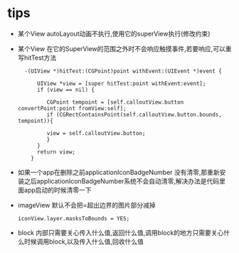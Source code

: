 # tips
* 某个View autoLayout动画不执行,使用它的superView执行(修改约束)
* 某个View 在它的SuperView的范围之外时不会响应触摸事件,若要响应,可以重写hitTest方法

        -(UIView *)hitTest:(CGPoint)point withEvent:(UIEvent *)event {
    
            UIView *view = [super hitTest:point withEvent:event];
            if (view == nil) {
        
               CGPoint tempoint = [self.calloutView.button convertPoint:point fromView:self];
               if (CGRectContainsPoint(self.calloutView.button.bounds, tempoint)){
            
               view = self.calloutView.button;
               }
            }
            return view;
          }  
 * 如果一个app在删除之前applicationIconBadgeNumber 没有清零,那重新安装之后applicationIconBadgeNumber系统不会自动清零,解决办法是代码里面app启动的时候清零一下
 
 * imageView 默认不会把=超出边界的图片部分减掉
 
       iconView.layer.masksToBounds = YES;
       
 * block 内部只需要关心传入什么值,返回什么值,调用block的地方只需要关心什么时候调用block,以及传入什么值,回收什么值
 